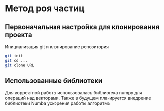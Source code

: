 # Метод роя частиц
## Первоначальная настройка для клонирования проекта
Инициализация git и клонирование репозитория
```sh
git init
git cd ...
git clone URL
```
## Использованные библиотеки
Для корректной работы использовалась библиотека numpy для операций над векторами. Также в будущем планируется внедрение библиотеки Numba ускорения работы алгоритма 
